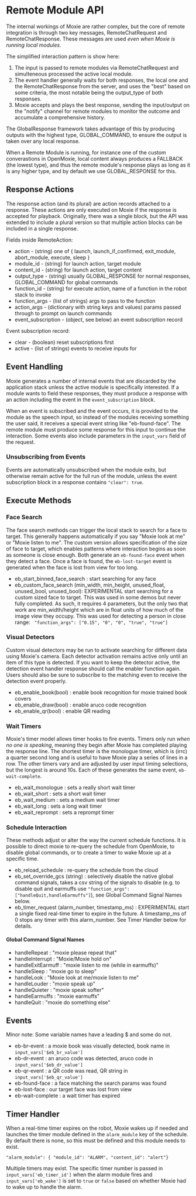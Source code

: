 # Remote Module API

The internal workings of Moxie are rather complex, but the core of remote integration is through two key
messages, RemoteChatRequest and RemoteChatResponse.  These messages are used *even when Moxie is running
local modules*.

The simplified interaction pattern is show here:

1. The input is passed to remote modules via RemoteChatRequest and simulteneous processed the active local module.
2. The event handler generally waits for both responses, the local one and the RemoteChatResponse from the server, and uses the "best" based on some criteria, the most notable being the output_type of both responses.
3. Moxie accepts and plays the best response, sending the input/output on the "notify" channel for remote modules to monitor the outcome and accumulate a comprehensive history.

The GlobalResponse framework takes advantage of this by producing outputs with the highest type, GLOBAL_COMMAND, to ensure the output is taken over any local response.

When a Remote Module is running, for instance one of the custom converastions in OpenMoxie, local content always produces a FALLBACK (the lowest type), and thus the remote module's response plays as long as it
is any higher type, and by default we use GLOBAL_RESPONSE for this.

## Response Actions

The response action (and its plural) are action records attached to a response.  These actions are only
executed on Moxie if the response is accepted for playback.  Originally, there was a single block, but
the API was extended to include a plural version so that multiple action blocks can be included in a single
response.

Fields inside RemoteAction:

* action - (string) one of { launch, launch_if_confirmed, exit_module, abort_module, execute, sleep } 
* module_id - (string) for launch action, target module
* content_id - (string) for launch action, target content
* output_type - (string) usually GLOBAL_RESPONSE for normal responses, GLOBAL_COMMAND for global commands
* function_id - (string) for execute action, name of a function in the robot stack to invoke
* function_args - (list of strings) args to pass to the function
* action_args - (dictionary with string keys and values) params passed through to prompt on launch commands
* event_subscription - (object, see below) an event subscription record

Event subscription record:

* clear - (boolean) reset subscriptions first
* active - (list of strings) events to receive inputs for

## Event Handling

Moxie generates a number of internal events that are discarded by the application stack unless the active module is specifically interested.  If a module wants to field these responses, they must produce a response with an action including the event in the `event_subscription` block.

When an event is subscribed and the event occurs, it is provided to the module as the speech input, so instead of the modules receiving something the user said, it receives a special event string like "eb-found-face".  The remote module must produce some response for this input to continue the interaction.  Some events also include parameters in the `input_vars` field of the request.

### Unsubscribing from Events

Events are automatically unsubscribed when the module exits, but otherwise remain active for the full run 
of the module, unless the event subscription block in a response contains `"clear": true`.


## Execute Methods

### Face Search

The face search methods can trigger the local stack to search for a face to target.  This generally
happens automatically if you say "Moxie look at me" or "Moxie listen to me".  The custom version
allows specification of the size of face to target, which enables patterns where interaction begins
as soon as someone is close enough.  Both generate an `eb-found-face` event when they detect a face.
Once a face is found, the `eb-lost-target` event is generated when the face is lost from view for too long.

* eb_start_binned_face_search : start searching for any face
* eb_custom_face_search (min_width, min_height, unused_float, unused_bool, unused_bool): EXPERIMENTAL start searching for a custom sized face to target.  This was used in some demos but never fully completed.  As such, it requires 4 parameters, but the only two that work are min_width/height which are in float units of how much of the image view they occupy.  This was used for detecting a person in close range: ` "function_args": ["0.15", "0", "0", "true", "true"]`

### Visual Detectors

Custom visual detectors may be run to activate searching for different data using Moxie's camera.  Each 
detector activation remains active only until an item of this type is detected.  If you want to keep the
detector active, the detection event handler response should call the enabler function again.  Users should
also be sure to subscribe to the matching even to receive the detection event properly.

* eb_enable_book(bool) : enable book recognition for moxie trained book covers
* eb_enable_draw(bool) : enable aruco code recognition
* eb_enable_qr(bool) : enable QR reading

### Wait Timers

Moxie's timer model allows timer hooks to fire events.  Timers only run *when no one is speaking*, meaning they begin after Moxie has completed playing the response line.  The shortest timer is the monologue timer,
which is (irrc) a quarter second long and is useful to have Moxie play a series of lines in a row.  The other timers vary and are adjusted by user input timing selections, but the longest is around 10s.  Each of these generates the same event, `eb-wait-complete`.

* eb_wait_monologue : sets a really short wait timer
* eb_wait_short : sets a short wait timer
* eb_wait_medium : sets a medium wait timer
* eb_wait_long : sets a long wait timer
* eb_wait_reprompt : sets a reprompt timer

### Schedule Interaction

These methods adjust or alter the way the current schedule functions.  It is possible to direct moxie to
re-query the schedule from OpenMoxie, to disable global commands, or to create a timer to wake Moxie up
at a specific time.

* eb_reload_schedule : re-query the schedule from the cloud
* eb_set_override_gcs (string) : selectively disable the native global command signals, takes a csv string of the signals to disable (e.g. to disable quit and earmuffs use `"function_args": ["handleQuit,handleEarmuffs"]`), see Global Command Signal Names below.
* eb_timer_request (alarm_number, timestamp_ms) : EXPERIMENTAL start a single fixed real-time timer to expire in the future.  A timestamp_ms of 0 stops any timer with this alarm_number.  See Timer Handler below for details.

#### Global Command Signal Names

* handleRepeat : "moxie please repeat that"
* handleInterrupt : "Moxie/Moxie hold on"
* handleExitEarmuff : "moxie listen to me (while in earmuffs)"
* handleSleep : "moxie go to sleep"
* handleLook : "Moxie look at me/moxie listen to me"
* handleLouder : "moxie speak up"
* handleQuieter : "moxie speak softer"
* handleEarmuffs : "moxie earmuffs"
* handleQuit : "moxie do something else"

## Events

Minor note: Some variable names have a leading $ and some do not.

* eb-br-event : a moxie book was visually detected, book name in `input_vars['$eb_br_value']`
* eb-dr-event : an aruco code was detected, aruco code in `input_vars['$eb_dr_value']`
* eb-qr-event : a QR code was read, QR string in `input_vars['$eb_qr_value']`
* eb-found-face : a face matching the search params was found
* eb-lost-face : our target face was lost from view
* eb-wait-complete : a wait timer has expired

## Timer Handler

When a real-time timer expires on the robot, Moxie wakes up if needed and launches the timer module defined in the `alarm_module` key of the schedule.  By default there is none, so this must be defined and this module needs to exist.

```
"alarm_module": { "module_id": "ALARM", "content_id": "alert"}
```

Multiple timers may exist.  The specific timer number is passed in `input_vars['eb_timer_id']` when the alarm module fires and `input_vars['eb_wake']` is set to `true` or `false` based on whether Moxie had to wake up to handle the alarm.

